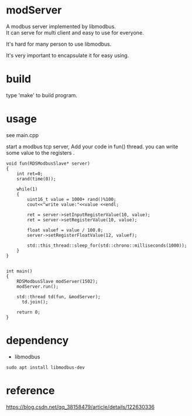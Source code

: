 # modServer
A modbus server implemented by libmodbus.  
It can serve for multi client and easy to use for everyone.

It's hard for many person to use libmodbus.

It's very important to encapsulate it for easy using. 

# build
type 'make' to build program.

# usage 
see main.cpp 


start a modbus tcp server,  Add your code in fun() thread. 
you can write some value to the registers .


```
void fun(RDSModbusSlave* server)
{
	int ret=0;
	srand(time(0));
   
	while(1)
	{
        uint16_t value = 1000+ rand()%100;
        cout<<"write value:"<<value <<endl;
        
        ret = server->setInputRegisterValue(10, value);
        ret = server->setRegisterValue(10, value);
		
        float valuef = value / 100.0;
        server->setRegisterFloatValue(12, valuef);
		
        std::this_thread::sleep_for(std::chrono::milliseconds(1000));
	}
}


int main()
{
    RDSModbusSlave modServer(1502);
    modServer.run();
    
    std::thread td(fun, &modServer);
	  td.join();

    return 0;
}
```


# dependency
- libmodbus

```
sudo apt install libmodbus-dev
```


# reference
https://blog.csdn.net/qq_38158479/article/details/122630336

